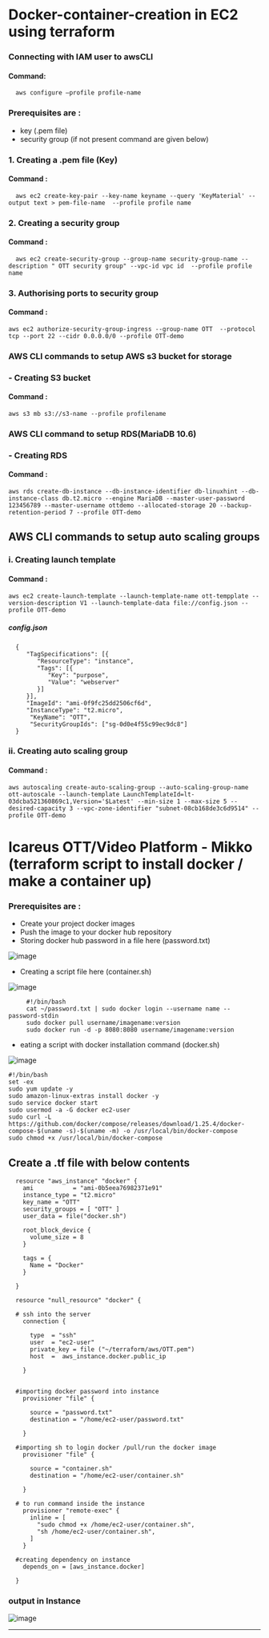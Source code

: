 # Docker-container-creation in EC2 using terraform
   ### Connecting with IAM user  to awsCLI
   #### Command: 
      aws configure –profile profile-name
   
### Prerequisites are : 
* key (.pem file) 
* security group (if not present command are given below)

### 1. Creating a .pem file (Key)

#### Command : 
      aws ec2 create-key-pair --key-name keyname --query 'KeyMaterial' --output text > pem-file-name  --profile profile name

### 2. Creating a security group 

#### Command : 
      aws ec2 create-security-group --group-name security-group-name --description " OTT security group" --vpc-id vpc id  --profile profile name

### 3. Authorising ports to security group

#### Command : 
    aws ec2 authorize-security-group-ingress --group-name OTT  --protocol tcp --port 22 --cidr 0.0.0.0/0 --profile OTT-demo


 ### AWS CLI commands to setup AWS s3 bucket for storage

### - Creating S3 bucket

#### Command : 
    aws s3 mb s3://s3-name --profile profilename

### AWS CLI command to setup RDS(MariaDB 10.6)

### - Creating RDS 

#### Command : 
    aws rds create-db-instance --db-instance-identifier db-linuxhint --db-instance-class db.t2.micro --engine MariaDB --master-user-password 123456789 --master-username ottdemo --allocated-storage 20 --backup-retention-period 7 --profile OTT-demo


## AWS CLI commands to setup auto scaling groups



### i. Creating launch template

#### Command : 
    aws ec2 create-launch-template --launch-template-name ott-tempplate --version-description V1 --launch-template-data file://config.json --profile OTT-demo

##### config.json
      {
         "TagSpecifications": [{
            "ResourceType": "instance",
            "Tags": [{
               "Key": "purpose",
               "Value": "webserver"
            }]
         }],
         "ImageId": "ami-0f9fc25dd2506cf6d",
         "InstanceType": "t2.micro",
          "KeyName": "OTT",
          "SecurityGroupIds": ["sg-0d0e4f55c99ec9dc8"]
      }
### ii. Creating auto scaling group

#### Command : 
    aws autoscaling create-auto-scaling-group --auto-scaling-group-name ott-autoscale --launch-template LaunchTemplateId=lt-03dcba521360869c1,Version='$Latest' --min-size 1 --max-size 5 --desired-capacity 3 --vpc-zone-identifier "subnet-08cb168de3c6d9514" --profile OTT-demo
    
# Icareus OTT/Video Platform - Mikko (terraform script to install docker / make a container up)

### Prerequisites are : 
   * Create your project docker images
   * Push the image to your docker hub repository
   * Storing docker hub password in a file here (password.txt)

![image](https://user-images.githubusercontent.com/90750345/214501454-02e9f846-cac2-4328-a0d6-adb1bc2079a7.png)

   * Creating a script file here (container.sh)
   
   ![image](https://user-images.githubusercontent.com/90750345/214502271-01caa83e-1e54-478c-bbc4-acd481246177.png)
 
         #!/bin/bash
         cat ~/password.txt | sudo docker login --username name --password-stdin
         sudo docker pull username/imagename:version
         sudo docker run -d -p 8080:8080 username/imagename:version

   * eating a script with docker installation command (docker.sh)
   
   ![image](https://user-images.githubusercontent.com/90750345/214502498-4931c13f-c3e2-4724-ac64-71d33f8750a8.png)

   
    #!/bin/bash
    set -ex
    sudo yum update -y
    sudo amazon-linux-extras install docker -y
    sudo service docker start
    sudo usermod -a -G docker ec2-user
    sudo curl -L https://github.com/docker/compose/releases/download/1.25.4/docker-compose-$(uname -s)-$(uname -m) -o /usr/local/bin/docker-compose
    sudo chmod +x /usr/local/bin/docker-compose
    
   ## Create a .tf file with below contents
   
      resource "aws_instance" "docker" {
        ami           = "ami-0b5eea76982371e91"
        instance_type = "t2.micro"
        key_name = "OTT"
        security_groups = [ "OTT" ]
        user_data = file("docker.sh")

        root_block_device {
          volume_size = 8
        }

        tags = {
          Name = "Docker"
        }

      }

      resource "null_resource" "docker" {

      # ssh into the server
        connection {

          type  = "ssh"
          user  = "ec2-user"
          private_key = file ("~/terraform/aws/OTT.pem")
          host  =  aws_instance.docker.public_ip

        }


      #importing docker password into instance
        provisioner "file" {

          source = "password.txt"
          destination = "/home/ec2-user/password.txt"

        }

      #importing sh to login docker /pull/run the docker image 
        provisioner "file" {

          source = "container.sh"
          destination = "/home/ec2-user/container.sh"

        }

      # to run command inside the instance
        provisioner "remote-exec" { 
          inline = [      
            "sudo chmod +x /home/ec2-user/container.sh",
            "sh /home/ec2-user/container.sh",
          ]
        }

      #creating dependency on instance
        depends_on = [aws_instance.docker]

      }

### output in Instance 
 
![image](https://user-images.githubusercontent.com/90750345/214502857-eb469033-de0e-40b9-a745-c4cfd8ecc3f2.png)

-------------------------------------------------------------------------------------------------------------------------------------




